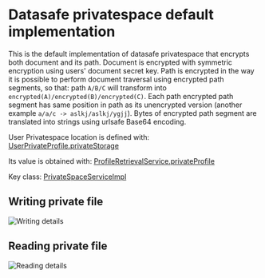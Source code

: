 # Datasafe privatespace default implementation
This is the default implementation of datasafe privatespace that encrypts both document and its path. 
Document is encrypted with symmetric encryption using users' document secret key.
Path is encrypted in the way it is possible to perform document traversal using encrypted path segments, so that:
path `A/B/C` will transform into `encrypted(A)/encrypted(B)/encrypted(C)`. Each path encrypted path segment 
has same position in path as its unencrypted version (another example `a/a/c -> aslkj/aslkj/ygjj`). 
Bytes of encrypted path segment are translated into strings using urlsafe Base64 encoding.

User Privatespace location is defined with:
[UserPrivateProfile.privateStorage](../../datasafe-directory/datasafe-directory-api/src/main/java/de/adorsys/datasafe/directory/api/types/UserPrivateProfile.java)

Its value is obtained with:
[ProfileRetrievalService.privateProfile](../../datasafe-directory/datasafe-directory-api/src/main/java/de/adorsys/datasafe/directory/api/profile/operations/ProfileRetrievalService.java)

Key class:
[PrivateSpaceServiceImpl](src/main/java/de/adorsys/datasafe/privatestore/impl/PrivateSpaceServiceImpl.java)

## Writing private file
![Writing details](http://www.plantuml.com/plantuml/proxy?src=https://raw.githubusercontent.com/adorsys/datasafe/develop/docs/diagrams/high-level/private_write.puml&fmt=svg&vvv=1&sanitize=true)

## Reading private file
![Reading details](http://www.plantuml.com/plantuml/proxy?src=https://raw.githubusercontent.com/adorsys/datasafe/develop/docs/diagrams/high-level/private_read.puml&fmt=svg&vvv=1&sanitize=true)